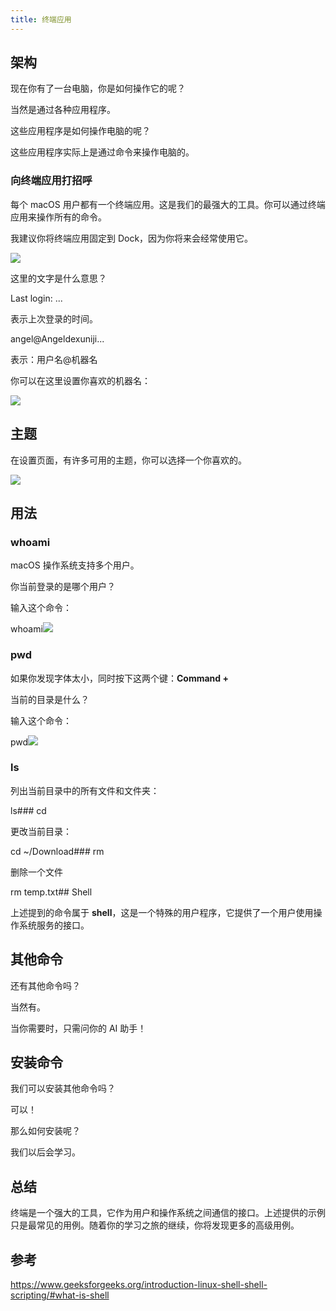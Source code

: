 ```yaml
---
title: 终端应用
---
```


## 架构

现在你有了一台电脑，你是如何操作它的呢？

当然是通过各种应用程序。

这些应用程序是如何操作电脑的呢？

这些应用程序实际上是通过命令来操作电脑的。

### 向终端应用打招呼

每个 macOS 用户都有一个终端应用。这是我们的最强大的工具。你可以通过终端应用来操作所有的命令。

我建议你将终端应用固定到 Dock，因为你将来会经常使用它。

![](./images/00-The_Terminal_APP_1.png)

这里的文字是什么意思？

Last login: ...

表示上次登录的时间。

angel@Angeldexuniji...

表示：用户名@机器名

你可以在这里设置你喜欢的机器名：

![](./images/00-The_Terminal_APP_2.png)

## 主题

在设置页面，有许多可用的主题，你可以选择一个你喜欢的。

![](./images/00-The_Terminal_APP_3.png)

## 用法

### whoami

macOS 操作系统支持多个用户。

你当前登录的是哪个用户？

输入这个命令：

whoami![](./images/00-The_Terminal_APP_4.png)

### pwd

如果你发现字体太小，同时按下这两个键：**Command +**

当前的目录是什么？

输入这个命令：

pwd![](./images/00-The_Terminal_APP_5.png)

### ls

列出当前目录中的所有文件和文件夹：

ls### cd

更改当前目录：

cd ~/Download### rm

删除一个文件

rm temp.txt## Shell

上述提到的命令属于 **shell**，这是一个特殊的用户程序，它提供了一个用户使用操作系统服务的接口。

## 其他命令

还有其他命令吗？

当然有。

当你需要时，只需问你的 AI 助手！

## 安装命令

我们可以安装其他命令吗？

可以！

那么如何安装呢？

我们以后会学习。

## 总结

终端是一个强大的工具，它作为用户和操作系统之间通信的接口。上述提供的示例只是最常见的用例。随着你的学习之旅的继续，你将发现更多的高级用例。

## 参考

https://www.geeksforgeeks.org/introduction-linux-shell-shell-scripting/#what-is-shell